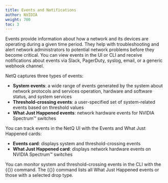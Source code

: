 ```yaml
---
title: Events and Notifications
author: NVIDIA
weight: 700
toc: 3
---
```

Events provide information about how a network and its devices are operating during a given time period. They help with troubleshooting and alert network administrators to potential network problems before they become critical. You can view events in the UI or CLI and receive notifications about events via Slack, PagerDuty, syslog, email, or a generic webhook channel. 

NetQ captures three types of events:

- **System events**: a wide range of events generated by the system about network protocols and services operation, hardware and software status, and system services
- **Threshold-crossing events**: a user-specified set of system-related events based on threshold values
- **What Just Happened events**: network hardware events for NVIDIA Spectrum&trade; switches

You can track events in the NetQ UI with the Events and What Just Happened cards:

- **Events card**: displays system and threshold-crossing events
- **What Just Happened card**: displays network hardware events on NVIDIA Spectrum&trade; switches

You can monitor system and threshold-crossing events in the CLI with the {{<link title="show/#netq-show-events" text="netq show events">}} command. The {{<link title="show/#netq-show-wjh-drop" text="netq show wjh-drop">}} command lists all What Just Happened events or those with a selected drop type.
